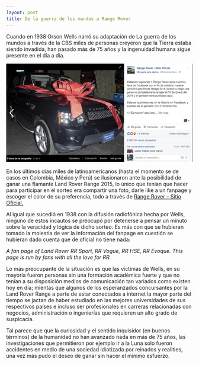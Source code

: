 ```yaml
---
layout: post
title: De la guerra de los mundos a Range Rover
---
```


Cuando en 1938 Orson Wells narró su adaptación de La guerra de los mundos a través de la CBS miles de personas creyeron que la Tierra estaba siendo invadida, han pasado más de 75 años y la ingenuidad humana sigue presente en el día a día.

![Range Rover](https://raw.githubusercontent.com/daniels13ca/daniels13ca.github.io/master/images/Range.jpg)

En los últimos días miles de latinoamericanos (hasta el momento se de casos en Colombia, México y Perú) se ilusionaron ante la posibilidad de ganar una flamante Land Rover Range 2015, lo único que tenían que hacer para participar en el sorteo era compartir una foto, darle like a un fanpage y escoger el color de su preferencia, todo a través de [Range Rover – Sitio Oficial.](https://www.facebook.com/Range-Rover-Sitio-Oficial-945395285531122/timeline)

Al igual que sucedió en 1938 con la difusión radiofónica hecha por Wells, ninguno de estos incautos se preocupó por detenerse a pensar un minuto sobre la veracidad y lógica de dicho sorteo. Es más con que se hubieran tomado la molestia de ver la información del fanpage en cuestión se hubieran dado cuenta que de oficial no tiene nada:

*A fan page of Land Rover RR Sport, RR Vogue, RR HSE, RR Evoque. This page is run by fans with all the love for RR.*

Lo más preocupante de la situación es que las victimas de Wells, en su mayoría fueron personas sin una formación académica fuerte y que no tenían a su disposición medios de comunicación tan variados como existen hoy en día; mientas que algunos de los esperanzados concursantes  por la Land Rover Range a parte de estar conectados a internet la mayor parte del tiempo se jactan de haber estudiado en las mejores universidades de sus respectivos países e incluso ser profesionales en carreras relacionadas con negocios, administración o ingenierías que requieren un alto grado de suspicacia.

Tal parece que que la curiosidad y el sentido inquisidor (en buenos términos) de la humanidad no han avanzado nada en más de 75 años, las investigaciones que permitieron por ejemplo ir a la Luna solo fueron accidentes en medio de una sociedad idiotizada por reinados y realities,  una vez más pudo el deseo de ganar sin hacer el mínimo esfuerzo.
